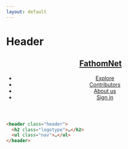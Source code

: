 ```yaml
---
layout: default
---
```


<h1>Header</h1>

<div class="components-preview">

<header class="header">
  <h2 class="logotype">
    <a href="/">FathomNet</a>
  </h2>
  <ul class="nav">
    <li>
      <a
        href="/explore/"
        class="
          nav__link
          nav__link--active
        "
      >
        Explore
      </a>
    </li>
    <li>
      <a
        href="/contributors/"
        class="nav__link"
      >
        Contributors
      </a>
    </li>
    <li>
      <a
        href="/about-us/"
        class="nav__link"
        >
        About us
      </a>
    </li>
    <li>
      <a
        href="/sign-in/"
        class="nav__link"
        >
        Sign in
      </a>
    </li>
  </ul>
</header>

</div>

<div class="components-code" markdown="1">

```html
<header class="header">
  <h2 class="logotype">…</h2>
  <ul class="nav">…</ul>
</header>
```

</div>
